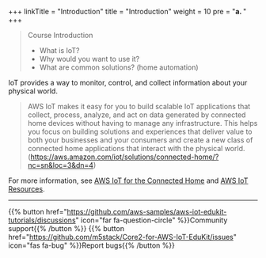 +++
linkTitle = "Introduction"
title = "Introduction"
weight = 10
pre = "<b>a. </b>"
+++

> Course Introduction
>    * What is IoT?
>    * Why would you want to use it? 
>    * What are common solutions? (home automation) 


IoT provides a way to monitor, control, and collect information about your physical world. 

>AWS IoT makes it easy for you to build scalable IoT applications that collect, process, analyze, and act on data generated by connected home devices without having to manage any infrastructure. This helps you focus on building solutions and experiences that deliver value to both your businesses and your consumers and create a new class of connected home applications that interact with the physical world. (https://aws.amazon.com/iot/solutions/connected-home/?nc=sn&loc=3&dn=4)

For more information, see [AWS IoT for the Connected Home](https://aws.amazon.com/iot/solutions/connected-home/) and [AWS IoT Resources](https://aws.amazon.com/iot/resources).




---
{{% button href="https://github.com/aws-samples/aws-iot-edukit-tutorials/discussions" icon="far fa-question-circle" %}}Community support{{% /button %}} {{% button href="https://github.com/m5stack/Core2-for-AWS-IoT-EduKit/issues" icon="fas fa-bug" %}}Report bugs{{% /button %}}